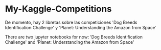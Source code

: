 # My-Kaggle-Competitions

De momento, hay 2 libretas sobre las competiciones 'Dog Breeds Identification Challenge' y 'Planet: Understanding the Amazon from Space'

There are two jupyter notebooks for now: 'Dog Breeds Identification Challenge' and 'Planet: Understanding the Amazon from Space'
